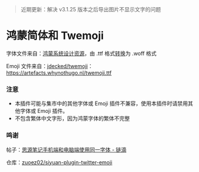 > 近期更新：解决 v3.1.25 版本之后导出图片不显示文字的问题

# 鸿蒙简体和 Twemoji

字体文件来自：[鸿蒙系统设计资源](https://developer.huawei.com/consumer/cn/design/resource/)，由 .ttf 格式[转换](https://cloudconvert.com/ttf-to-woff)为 .woff 格式

Emoji 文件来自：[jdecked/twemoji](https://github.com/jdecked/twemoji)：https://artefacts.whynothugo.nl/twemoji.ttf

### 注意

- 本插件可能与集市中的其他字体或 Emoji 插件不兼容，使用本插件时请禁用其他字体或 Emoji 插件。
- 不包含繁体中文字形，因为鸿蒙字体的繁体不完整

### 鸣谢

帖子：[思源笔记手机端和电脑端使用同一字体 - 链滴](https://ld246.com/article/1705399357823)

仓库：[zuoez02/siyuan-plugin-twitter-emoji](https://github.com/zuoez02/siyuan-plugin-twitter-emoji)
